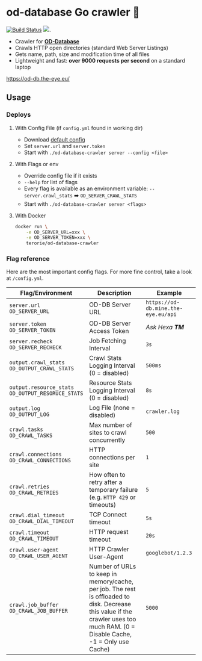 # od-database Go crawler 🚀
[![Build Status](https://travis-ci.org/terorie/od-database-crawler.svg?branch=master)](https://travis-ci.org/terorie/od-database-crawler)
[![](https://tokei.rs/b1/github/terorie/od-database-crawler)](https://github.com/terorie/od-database-crawler).

 * Crawler for [__OD-Database__](https://github.com/simon987/od-database)
 * Crawls HTTP open directories (standard Web Server Listings)
 * Gets name, path, size and modification time of all files
 * Lightweight and fast: __over 9000 requests per second__ on a standard laptop

https://od-db.the-eye.eu/

## Usage

### Deploys

 1. With Config File (if `config.yml` found in working dir)
    - Download [default config](https://github.com/terorie/od-database-crawler/blob/master/config.yml)
    - Set `server.url` and `server.token`
    - Start with `./od-database-crawler server --config <file>`

 2. With Flags or env
    - Override config file if it exists
    - `--help` for list of flags
    - Every flag is available as an environment variable:
      `--server.crawl_stats` ➡️ `OD_SERVER_CRAWL_STATS`
    - Start with `./od-database-crawler server <flags>`

 3. With Docker
    ```bash
    docker run \
        -e OD_SERVER_URL=xxx \
        -e OD_SERVER_TOKEN=xxx \
        terorie/od-database-crawler
    ```

### Flag reference

Here are the most important config flags. For more fine control, take a look at `/config.yml`.

| Flag/Environment                                        | Description                                                  | Example                             |
| ------------------------------------------------------- | ------------------------------------------------------------ | ----------------------------------- |
| `server.url`<br />`OD_SERVER_URL`                       | OD-DB Server URL                                             | `https://od-db.mine.the-eye.eu/api` |
| `server.token`<br />`OD_SERVER_TOKEN`                   | OD-DB Server Access Token                                    | _Ask Hexa **TM**_                   |
| `server.recheck`<br />`OD_SERVER_RECHECK`               | Job Fetching Interval                                        | `3s`                                |
| `output.crawl_stats`<br />`OD_OUTPUT_CRAWL_STATS`       | Crawl Stats Logging Interval (0 = disabled)                  | `500ms`                             |
| `output.resource_stats`<br />`OD_OUTPUT_RESORUCE_STATS` | Resource Stats Logging Interval (0 = disabled)               | `8s`                                |
| `output.log`<br />`OD_OUTPUT_LOG`                       | Log File (none = disabled)                                   | `crawler.log`                       |
| `crawl.tasks`<br />`OD_CRAWL_TASKS`                     | Max number of sites to crawl concurrently                    | `500`                               |
| `crawl.connections`<br />`OD_CRAWL_CONNECTIONS`         | HTTP connections per site                                    | `1`                                 |
| `crawl.retries`<br />`OD_CRAWL_RETRIES`                 | How often to retry after a temporary failure (e.g. `HTTP 429` or timeouts) | `5`                                 |
| `crawl.dial_timeout`<br />`OD_CRAWL_DIAL_TIMEOUT`       | TCP Connect timeout                                          | `5s`                                |
| `crawl.timeout`<br />`OD_CRAWL_TIMEOUT`                 | HTTP request timeout                                         | `20s`                               |
| `crawl.user-agent`<br />`OD_CRAWL_USER_AGENT`           | HTTP Crawler User-Agent                                      | `googlebot/1.2.3`                   |
| `crawl.job_buffer`<br />`OD_CRAWL_JOB_BUFFER`           | Number of URLs to keep in memory/cache, per job. The rest is offloaded to disk. Decrease this value if the crawler uses too much RAM. (0 = Disable Cache, -1 = Only use Cache) | `5000`                              |
